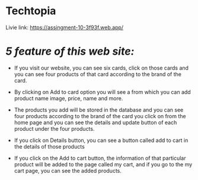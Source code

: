 # **Techtopia**

Livie link: https://assingment-10-3f93f.web.app/

# _5 feature of this web site:_

- If you visit our website, you can see six cards, click on those cards and you can see four products of that card according to the brand of the card.
- By clicking on Add to card option you will see a from which you can add product name image, price, name and more.

- The products you add will be stored in the database and you can see four products according to the brand of the card you click on from the home page and you can see the details and update button of each product under the four products.

- If you click on Details button, you can see a button called add to cart in the details of those products

- If you click on the Add to cart button, the information of that particular product will be added to the page called my cart, and if you go to the my cart page, you can see the added products.
